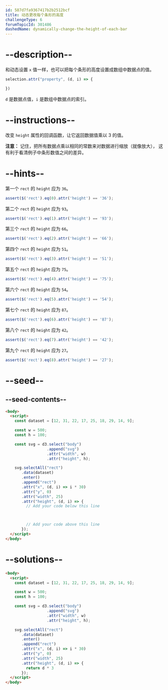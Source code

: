 ```yaml
---
id: 587d7fa9367417b2b2512bcf
title: 动态更改每个条形的高度
challengeType: 6
forumTopicId: 301486
dashedName: dynamically-change-the-height-of-each-bar
---
```


# --description--

和动态设置 `x` 值一样，也可以把每个条形的高度设置成数组中数据点的值。

```js
selection.attr("property", (d, i) => {

})
```

`d` 是数据点值，`i` 是数组中数据点的索引。

# --instructions--

改变 `height` 属性的回调函数，让它返回数据值乘以 3 的值。

**注意：** 记住，把所有数据点乘以相同的常数来对数据进行缩放（就像放大）， 这有利于看清例子中条形数值之间的差异。

# --hints--

第一个 `rect` 的 `height` 应为 `36`。

```js
assert($('rect').eq(0).attr('height') == '36');
```

第二个 `rect` 的 `height` 应为 `93`。

```js
assert($('rect').eq(1).attr('height') == '93');
```

第三个 `rect` 的 `height` 应为 `66`。

```js
assert($('rect').eq(2).attr('height') == '66');
```

第四个 `rect` 的 `height` 应为 `51`。

```js
assert($('rect').eq(3).attr('height') == '51');
```

第五个 `rect` 的 `height` 应为 `75`。

```js
assert($('rect').eq(4).attr('height') == '75');
```

第六个 `rect` 的 `height` 应为 `54`。

```js
assert($('rect').eq(5).attr('height') == '54');
```

第七个 `rect` 的 `height` 应为 `87`。

```js
assert($('rect').eq(6).attr('height') == '87');
```

第八个 `rect` 的 `height` 应为 `42`。

```js
assert($('rect').eq(7).attr('height') == '42');
```

第九个 `rect` 的 `height` 应为 `27`。

```js
assert($('rect').eq(8).attr('height') == '27');
```

# --seed--

## --seed-contents--

```html
<body>
  <script>
    const dataset = [12, 31, 22, 17, 25, 18, 29, 14, 9];

    const w = 500;
    const h = 100;

    const svg = d3.select("body")
                  .append("svg")
                  .attr("width", w)
                  .attr("height", h);

    svg.selectAll("rect")
       .data(dataset)
       .enter()
       .append("rect")
       .attr("x", (d, i) => i * 30)
       .attr("y", 0)
       .attr("width", 25)
       .attr("height", (d, i) => {
         // Add your code below this line



         // Add your code above this line
       });
  </script>
</body>
```

# --solutions--

```html
<body>
  <script>
    const dataset = [12, 31, 22, 17, 25, 18, 29, 14, 9];

    const w = 500;
    const h = 100;

    const svg = d3.select("body")
                  .append("svg")
                  .attr("width", w)
                  .attr("height", h);

    svg.selectAll("rect")
       .data(dataset)
       .enter()
       .append("rect")
       .attr("x", (d, i) => i * 30)
       .attr("y", 0)
       .attr("width", 25)
       .attr("height", (d, i) => {
         return d * 3
       });
  </script>
</body>
```
